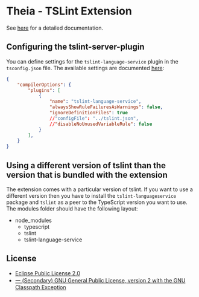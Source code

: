 # Theia - TSLint Extension

See [here](https://www.theia-ide.org/doc/index.html) for a detailed documentation.

## Configuring the tslint-server-plugin

You can define settings for the `tslint-language-service` plugin in the `tsconfig.json` file.
The available settings are documented [here](https://github.com/angelozerr/tslint-language-service#configuration-options):
```json
{
    "compilerOptions": {
        "plugins": [
            {
                "name": "tslint-language-service",
                "alwaysShowRuleFailuresAsWarnings": false,
                "ignoreDefinitionFiles": true
                //"configFile": "../tslint.json",
                //"disableNoUnusedVariableRule": false
            }
        ],
    }
}
```

## Using a different version of tslint than the version that is bundled with the extension

The extension comes with a particular version of tslint.
If you want to use a different version then you have to install the `tslint-languageservice` package and `tslint` as a peer to the TypeScript version you want to use.
The modules folder should have the following layout:
- node_modules
  - typescript
  - tslint
  - tslint-language-service

## License
- [Eclipse Public License 2.0](http://www.eclipse.org/legal/epl-2.0/)
- [一 (Secondary) GNU General Public License, version 2 with the GNU Classpath Exception](https://projects.eclipse.org/license/secondary-gpl-2.0-cp)

